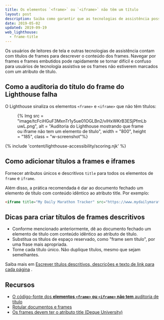 ```yaml
---
title: Os elementos `<frame>` ou `<iframe>` não têm um título
layout: post
description: Saiba como garantir que as tecnologias de assistência possam apresentar corretamente o conteúdo do frame em sua página da web, dando títulos a todos os elementos do frame.
date: 2019-05-02
updated: 2019-09-19
web_lighthouse:
  - frame-title
---
```


Os usuários de leitores de tela e outras tecnologias de assistência contam com títulos de frames para descrever o conteúdo dos frames. Navegar por frames e frames embutidos pode rapidamente se tornar difícil e confuso para usuários de tecnologia assistiva se os frames não estiverem marcados com um atributo de título.

## Como a auditoria do título do frame do Lighthouse falha

O Lighthouse sinaliza os elementos `<frame>` e `<iframe>` que não têm títulos:

<figure class="w-figure">{% Img src = "image/tcFciHGuF3MxnTr1y5ue01OGLBn2/vlHxWKrB3ESjPfmLbuwL.png", alt = "Auditoria do Lighthouse mostrando que frame ou iframe não tem um elemento de título", width = "800", height = "185", class = "w-screenshot"%}</figure>

{% include 'content/lighthouse-accessibility/scoring.njk' %}

## Como adicionar títulos a frames e iframes

Fornecer atributos únicos e descritivos `title` para todos os elementos de `frame` e `iframe`.

Além disso, a prática recomendada é dar ao documento fechado um elemento de título com conteúdo idêntico ao atributo title. Por exemplo:

```html
<iframe title="My Daily Marathon Tracker" src="https://www.mydailymarathontracker.com/"></iframe>
```

## Dicas para criar títulos de frames descritivos

- Conforme mencionado anteriormente, dê ao documento fechado um elemento de título com conteúdo idêntico ao atributo de título.
- Substitua os títulos de espaço reservado, como "frame sem título", por uma frase mais apropriada.
- Torne cada título único. Não duplique títulos, mesmo que sejam semelhantes.

Saiba mais em [Escrever títulos descritivos, descrições e texto de link para cada página](/write-descriptive-text) .

## Recursos

- [O código-fonte dos **elementos `<frame>` ou `<iframe>` não tem** auditoria de título](https://github.com/GoogleChrome/lighthouse/blob/master/lighthouse-core/audits/accessibility/frame-title.js)
- [Rotular documentos e frames](/labels-and-text-alternatives#label-documents-and-frames)
- [Os frames devem ter o atributo title (Deque University)](https://dequeuniversity.com/rules/axe/3.3/frame-title)
